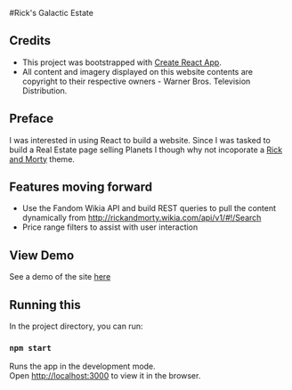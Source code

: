 #Rick's Galactic Estate

## Credits
- This project was bootstrapped with [Create React App](https://github.com/facebookincubator/create-react-app).
- All content and imagery displayed on this website contents are copyright to their respective owners - Warner Bros. Television Distribution.

## Preface
I was interested in using React to build a website. Since  I was tasked to build a Real Estate page selling Planets I though why not incoporate a [Rick and Morty](http://rickandmorty.wikia.com/wiki/Rickipedia) theme.

## Features moving forward
- Use the Fandom Wikia API and build REST queries to pull the content dynamically from http://rickandmorty.wikia.com/api/v1/#!/Search
- Price range filters to assist with user interaction

## View Demo
See a demo of the site [here](http://rge.balcantara.com)

## Running this

In the project directory, you can run:

### `npm start`

Runs the app in the development mode.<br>
Open [http://localhost:3000](http://localhost:3000) to view it in the browser.

